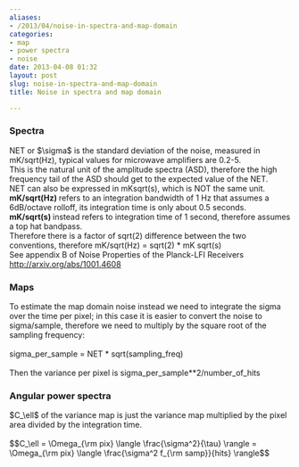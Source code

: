```yaml
---
aliases:
- /2013/04/noise-in-spectra-and-map-domain
categories:
- map
- power spectra
- noise
date: 2013-04-08 01:32
layout: post
slug: noise-in-spectra-and-map-domain
title: Noise in spectra and map domain

---
```


<h3>
 Spectra
</h3>
NET or $\sigma$ is the standard deviation of the noise, measured in mK/sqrt(Hz), typical values for microwave amplifiers are 0.2-5.
<br/>
This is the natural unit of the amplitude spectra (ASD), therefore the high frequency tail of the ASD should get to the expected value of the NET.
<br/>
NET can also be expressed in mKsqrt(s), which is NOT the same unit.
<br/>
<b>
 mK/sqrt(Hz)
</b>
refers to an integration bandwidth of 1 Hz that assumes a 6dB/octave rolloff, its integration time is only about 0.5 seconds.
<br/>
<b>
 mK/sqrt(s)
</b>
instead refers to integration time of 1 second, therefore assumes a top hat bandpass.
<br/>
Therefore there is a factor of sqrt(2) difference between the two conventions, therefore mK/sqrt(Hz) = sqrt(2) * mK sqrt(s)
<br/>
See appendix B of Noise Properties of the Planck-LFI Receivers
<br/>
<a href="http://arxiv.org/abs/1001.4608">
 http://arxiv.org/abs/1001.4608
</a>
<br/>
<h3>
 Maps
</h3>
To estimate the map domain noise instead we need to integrate the sigma over the time per pixel; in this case it is easier to convert the noise to sigma/sample, therefore we need to multiply by the square root of the sampling frequency:
<br/>
<br/>
sigma_per_sample = NET * sqrt(sampling_freq)
<br/>
<br/>
Then the variance per pixel is sigma_per_sample**2/number_of_hits
<br/>
<h3>
 Angular power spectra
</h3>
<div>
 $C_\ell$ of the variance map is just the variance map multiplied by the pixel area divided by the integration time.
 <br/>
 <br/>
 $$C_\ell = \Omega_{\rm pix} \langle \frac{\sigma^2}{\tau} \rangle = \Omega_{\rm pix} \langle \frac{\sigma^2 f_{\rm samp}}{hits} \rangle$$
</div>
